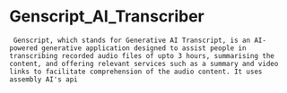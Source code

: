# Genscript_AI_Transcriber
     Genscript, which stands for Generative AI Transcript, is an AI-powered generative application designed to assist people in transcribing recorded audio files of upto 3 hours, summarising the content, and offering relevant services such as a summary and video links to facilitate comprehension of the audio content. It uses assembly AI's api

